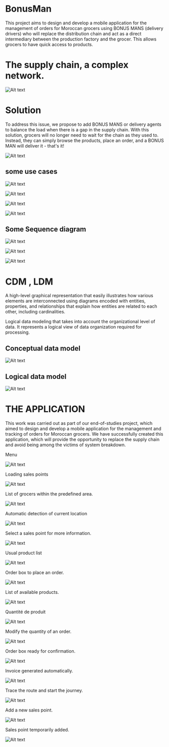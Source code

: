 # BonusMan

This project aims to design and develop a mobile application for the management of orders for Moroccan grocers using BONUS MANS (delivery drivers) who will replace the distribution chain and act as a direct intermediary between the production factory and the grocer. This allows grocers to have quick access to products.

# The supply chain, a complex network.

![Alt text](readmeFiles/image.png)

# Solution

To address this issue, we propose to add BONUS MANS or delivery agents to balance the load when there is a gap in the supply chain. With this solution, grocers will no longer need to wait for the chain as they used to. Instead, they can simply browse the products, place an order, and a BONUS MAN will deliver it - that's it!

![Alt text](readmeFiles/image-1.png)

## some use cases

![Alt text](readmeFiles/image-2.png)

![Alt text](readmeFiles/image-3.png)

![Alt text](readmeFiles/image-4.png)

![Alt text](readmeFiles/image-5.png)

## Some Sequence diagram

![Alt text](readmeFiles/image-6.png)

![Alt text](readmeFiles/image-7.png)

![Alt text](readmeFiles/image-8.png)

# CDM , LDM

A high-level graphical representation that easily illustrates how various elements are interconnected using diagrams encoded with entities, properties, and relationships that explain how entities are related to each other, including cardinalities.

Logical data modeling that takes into account the organizational level of data. It represents a logical view of data organization required for processing.

## Conceptual data model

![Alt text](readmeFiles/image-9.png)

## Logical data model

![Alt text](readmeFiles/image-10.png)

# THE APPLICATION

This work was carried out as part of our end-of-studies project, which aimed to design and develop a mobile application for the management and tracking of orders for Moroccan grocers. We have successfully created this application, which will provide the opportunity to replace the supply chain and avoid being among the victims of system breakdown.

Menu 

![Alt text](workFiles/image.png) 

Loading sales points 

![Alt text](workFiles/image-1.png) 

List of grocers within the predefined area. 

![Alt text](workFiles/image-2.png)

Automatic detection of current location 

![Alt text](workFiles/image-3.png) 

Select a sales point for more information.

![Alt text](workFiles/image-4.png) 

Usual product list 

![Alt text](workFiles/image-5.png)

Order box to place an order. 

![Alt text](workFiles/image-6.png) 

List of available products. 

![Alt text](workFiles/image-7.png) 

Quantité de produit 

![Alt text](workFiles/image-8.png)

Modify the quantity of an order. 

![Alt text](workFiles/image-9.png) 

Order box ready for confirmation. 

![Alt text](workFiles/image-10.png)

Invoice generated automatically. 

![Alt text](workFiles/image-11.png)

Trace the route and start the journey. 

![Alt text](workFiles/image-12.png)

Add a new sales point. 

![Alt text](workFiles/image-13.png)

Sales point temporarily added. 

![Alt text](workFiles/image-14.png)
